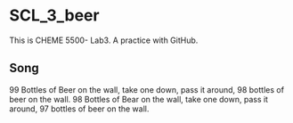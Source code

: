 # SCL_3_beer
This is CHEME 5500- Lab3. A practice with GitHub.

## Song

99 Bottles of Beer on the wall, take one down, pass it around, 98 bottles of beer on the wall.
98 Bottles of Bear on the wall, take one down, pass it around, 97 bottles of beer on the wall.  